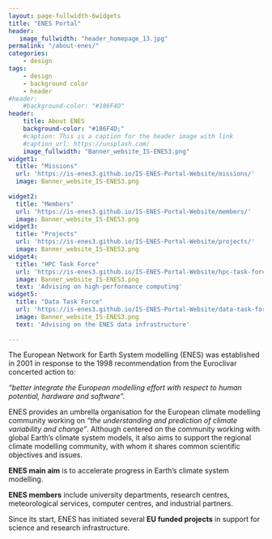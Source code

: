 ```yaml
---
layout: page-fullwidth-6widgets
title: "ENES Portal"
header:
   image_fullwidth: "header_homepage_13.jpg"
permalink: "/about-enes/"
categories:
    - design
tags:
    - design
    - background color
    - header
#header:
    #background-color: "#186F4D"
header:
    title: About ENES
    background-color: "#186F4D;"
    #caption: This is a caption for the header image with link
    #caption_url: https://unsplash.com/
    image_fullwidth: "Banner_website_IS-ENES3.png"
widget1:
  title: "Missions"
  url: 'https://is-enes3.github.io/IS-ENES-Portal-Website/missions/'
  image: Banner_website_IS-ENES3.png
  
widget2:
  title: "Members"
  url: 'https://is-enes3.github.io/IS-ENES-Portal-Website/members/'
  image: Banner_website_IS-ENES3.png
widget3:
  title: "Projects"
  url: 'https://is-enes3.github.io/IS-ENES-Portal-Website/projects/'
  image: Banner_website_IS-ENES3.png
widget4:
  title: "HPC Task Force"
  url: 'https://is-enes3.github.io/IS-ENES-Portal-Website/hpc-task-force/'
  image: Banner_website_IS-ENES3.png
  text: 'Advising on high-performance computing'
widget5:
  title: "Data Task Force"
  url: 'https://is-enes3.github.io/IS-ENES-Portal-Website/data-task-force/'
  image: Banner_website_IS-ENES3.png
  text: 'Advising on the ENES data infrastructure'
  
---
```



The European Network for Earth System modelling (ENES) was established in 2001 in response to the 1998 recommendation from the Euroclivar concerted action to:

*“better integrate the European modelling effort with respect to human potential, hardware and software”.*

ENES provides an umbrella organisation for the European climate modelling community working on *“the understanding and prediction of climate variability and change”*. Although centered on the community working with global Earth’s climate system models, it also aims to support the regional climate modelling community, with whom it shares common scientific objectives and issues.

**ENES main aim** is to accelerate progress in Earth’s climate system modelling.  

**ENES members** include university departments, research centres, meteorological services, computer centres, and industrial partners.

Since its start, ENES has initiated several **EU funded projects** in support for science and research infrastructure. 
